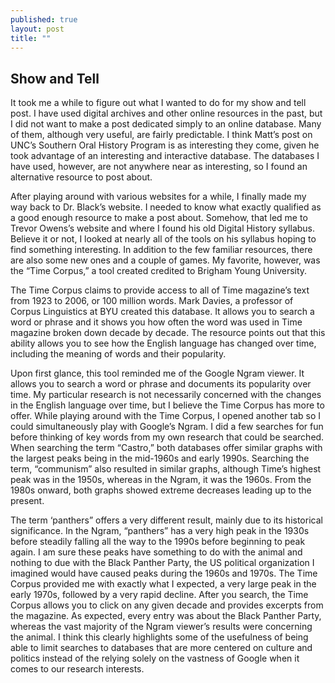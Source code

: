 ```yaml
---
published: true
layout: post
title: ""
---
```


## Show and Tell

It took me a while to figure out what I wanted to do for my show and tell post. I have used digital archives and other online resources in the past, but I did not want to make a post dedicated simply to an online database. Many of them, although very useful, are fairly predictable. I think Matt’s post on UNC’s Southern Oral History Program is as interesting they come, given he took advantage of an interesting and interactive database. The databases I have used, however, are not anywhere near as interesting, so I found an alternative resource to post about. 

After playing around with various websites for a while, I finally made my way back to Dr. Black’s website. I needed to know what exactly qualified as a good enough resource to make a post about. Somehow, that led me to Trevor Owens’s website and where I found his old Digital History syllabus. Believe it or not, I looked at nearly all of the tools on his syllabus hoping to find something interesting. In addition to the few familiar resources, there are also some new ones and a couple of games. My favorite, however, was the “Time Corpus,” a tool created credited to Brigham Young University. 

The Time Corpus claims to provide access to all of Time magazine’s text from 1923 to 2006, or 100 million words. Mark Davies, a professor of Corpus Linguistics at BYU created this database. It allows you to search a word or phrase and it shows you how often the word was used in Time magazine broken down decade by decade. The resource points out that this ability allows you to see how the English language has changed over time, including the meaning of words and their popularity. 

Upon first glance, this tool reminded me of the Google Ngram viewer. It allows you to search a word or phrase and documents its popularity over time. My particular research is not necessarily concerned with the changes in the English language over time, but I believe the Time Corpus has more to offer. While playing around with the Time Corpus, I opened another tab so I could simultaneously play with Google’s Ngram. I did a few searches for fun before thinking of key words from my own research that could be searched. When searching the term “Castro,” both databases offer similar graphs with the largest peaks being in the mid-1960s and early 1990s. Searching the term, “communism” also resulted in similar graphs, although Time’s highest peak was in the 1950s, whereas in the Ngram, it was the 1960s. From the 1980s onward, both graphs showed extreme decreases leading up to the present. 

The term ‘panthers” offers a very different result, mainly due to its historical significance. In the Ngram, “panthers” has a very high peak in the 1930s before steadily falling all the way to the 1990s before beginning to peak again. I am sure these peaks have something to do with the animal and nothing to due with the Black Panther Party, the US political organization I imagined would have caused peaks during the 1960s and 1970s. The Time Corpus provided me with exactly what I expected, a very large peak in the early 1970s, followed by a very rapid decline. After you search, the Time Corpus allows you to click on any given decade and provides excerpts from the magazine. As expected, every entry was about the Black Panther Party, whereas the vast majority of the Ngram viewer’s results were concerning the animal. I think this clearly highlights some of the usefulness of being able to limit searches to databases that are more centered on culture and politics instead of the relying solely on the vastness of Google when it comes to our research interests. 
